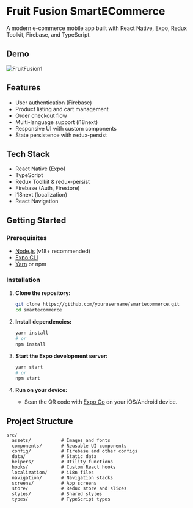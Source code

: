 # Fruit Fusion SmartECommerce

A modern e-commerce mobile app built with React Native, Expo, Redux Toolkit, Firebase, and TypeScript.

## Demo
![FruitFusion1](https://github.com/user-attachments/assets/4751d914-7a7a-48f8-be88-04530f72b730)

## Features

- User authentication (Firebase)
- Product listing and cart management
- Order checkout flow
- Multi-language support (i18next)
- Responsive UI with custom components
- State persistence with redux-persist

## Tech Stack

- React Native (Expo)
- TypeScript
- Redux Toolkit & redux-persist
- Firebase (Auth, Firestore)
- i18next (localization)
- React Navigation

## Getting Started

### Prerequisites

- [Node.js](https://nodejs.org/) (v18+ recommended)
- [Expo CLI](https://docs.expo.dev/get-started/installation/)
- [Yarn](https://classic.yarnpkg.com/lang/en/) or npm

### Installation

1. **Clone the repository:**

   ```sh
   git clone https://github.com/yourusername/smartecommerce.git
   cd smartecommerce
   ```

2. **Install dependencies:**

   ```sh
   yarn install
   # or
   npm install
   ```

3. **Start the Expo development server:**

   ```sh
   yarn start
   # or
   npm start
   ```

4. **Run on your device:**
   - Scan the QR code with [Expo Go](https://expo.dev/client) on your iOS/Android device.

## Project Structure

```
src/
  assets/           # Images and fonts
  components/       # Reusable UI components
  config/           # Firebase and other configs
  data/             # Static data
  helpers/          # Utility functions
  hooks/            # Custom React hooks
  localization/     # i18n files
  navigation/       # Navigation stacks
  screens/          # App screens
  store/            # Redux store and slices
  styles/           # Shared styles
  types/            # TypeScript types
```
